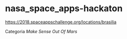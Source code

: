 # nasa_space_apps-hackaton
https://2018.spaceappschallenge.org/locations/brasilia

Categoria *Make Sense Out Of Mars*
